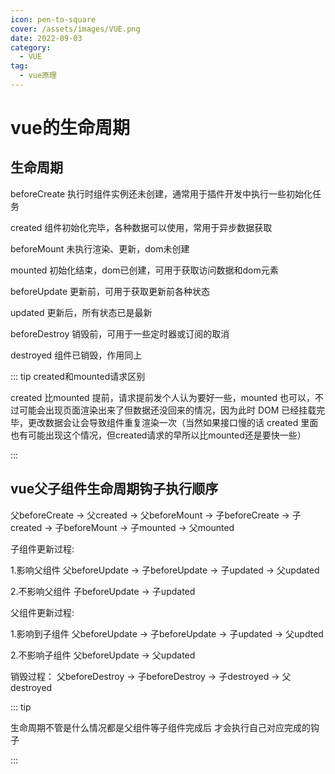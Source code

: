 ```yaml
---
icon: pen-to-square
cover: /assets/images/VUE.png
date: 2022-09-03
category:
  - VUE
tag:
  - vue原理
---
```


# vue的生命周期

## 生命周期

beforeCreate	执行时组件实例还未创建，通常用于插件开发中执行一些初始化任务

created	组件初始化完毕，各种数据可以使用，常用于异步数据获取

beforeMount	未执行渲染、更新，dom未创建

mounted	初始化结束，dom已创建，可用于获取访问数据和dom元素

beforeUpdate	更新前，可用于获取更新前各种状态

updated	更新后，所有状态已是最新

beforeDestroy	销毁前，可用于一些定时器或订阅的取消

destroyed	组件已销毁，作用同上

::: tip created和mounted请求区别

created 比mounted 提前，请求提前发个人认为要好一些，mounted 也可以，不过可能会出现页面渲染出来了但数据还没回来的情况，因为此时 DOM 已经挂载完毕，更改数据会让会导致组件重复渲染一次（当然如果接口慢的话 created 里面也有可能出现这个情况，但created请求的早所以比mounted还是要快一些）

:::

## vue父子组件生命周期钩子执行顺序

父beforeCreate -> 父created -> 父beforeMount -> 子beforeCreate -> 子created -> 子beforeMount -> 子mounted -> 父mounted

子组件更新过程:

1.影响父组件 父beforeUpdate -> 子beforeUpdate -> 子updated -> 父updated

2.不影响父组件 子beforeUpdate -> 子updated

父组件更新过程:

1.影响到子组件 父beforeUpdate -> 子beforeUpdate -> 子updated -> 父updted

2.不影响子组件 父beforeUpdate -> 父updated

销毁过程： ⽗beforeDestroy -> ⼦beforeDestroy -> ⼦destroyed -> ⽗destroyed

::: tip 

生命周期不管是什么情况都是父组件等子组件完成后 才会执行自己对应完成的钩子

:::